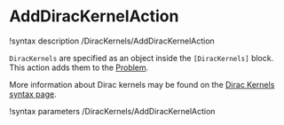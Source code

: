# AddDiracKernelAction

!syntax description /DiracKernels/AddDiracKernelAction

`DiracKernels` are specified as an object inside the `[DiracKernels]` block.
This action adds them to the [Problem](syntax/Problem/index.md).

More information about Dirac kernels may be found on the
[Dirac Kernels syntax page](syntax/DiracKernels/index.md).

!syntax parameters /DiracKernels/AddDiracKernelAction
